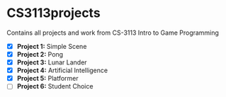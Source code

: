# CS3113projects
Contains all projects and work from CS-3113 Intro to Game Programming

- [x] **Project 1:** Simple Scene
- [x] **Project 2:** Pong
- [x] **Project 3:** Lunar Lander
- [x] **Project 4:** Artificial Intelligence
- [x] **Project 5:** Platformer
- [ ] **Project 6:** Student Choice
